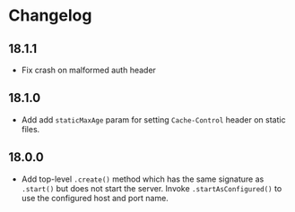 # Changelog

## 18.1.1

- Fix crash on malformed auth header

## 18.1.0

- Add add `staticMaxAge` param for setting `Cache-Control` header on static files.

## 18.0.0

- Add top-level `.create()` method which has the same signature as `.start()`
  but does not start the server. Invoke `.startAsConfigured()` to use the
  configured host and port name.
